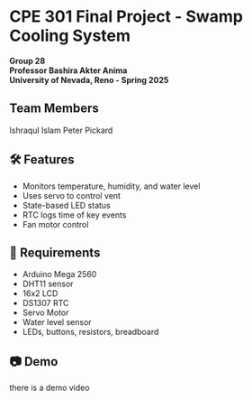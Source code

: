 # CPE 301 Final Project - Swamp Cooling System

**Group 28**  
**Professor Bashira Akter Anima**  
**University of Nevada, Reno - Spring 2025**

## Team Members
Ishraqul Islam
Peter Pickard

## 🛠 Features
- Monitors temperature, humidity, and water level
- Uses servo to control vent
- State-based LED status
- RTC logs time of key events
- Fan motor control

## 💾 Requirements
- Arduino Mega 2560
- DHT11 sensor
- 16x2 LCD
- DS1307 RTC
- Servo Motor
- Water level sensor
- LEDs, buttons, resistors, breadboard

## 📷 Demo
there is a demo video

